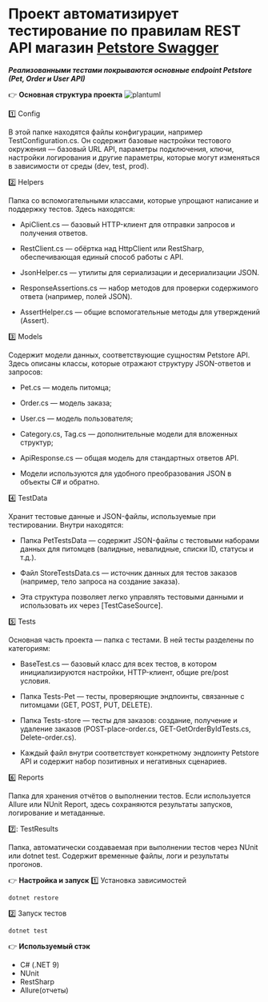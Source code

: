 # Проект автоматизирует тестирование по правилам REST API магазин [Petstore Swagger](https://petstore.swagger.io/)
**_Реализованными тестами покрываются основные endpoint Petstore (Pet, Order и User API)_**

:point_right: **Основная структура проекта**
![plantuml](https://github.com/user-attachments/assets/802aea88-5c1c-4544-b23e-cebd740a350e)

1️⃣ Config

В этой папке находятся файлы конфигурации, например TestConfiguration.cs.
Он содержит базовые настройки тестового окружения — базовый URL API, параметры подключения, ключи, настройки логирования и другие параметры, которые могут изменяться в зависимости от среды (dev, test, prod).

2️⃣ Helpers

Папка со вспомогательными классами, которые упрощают написание и поддержку тестов.
Здесь находятся:

* ApiClient.cs — базовый HTTP-клиент для отправки запросов и получения ответов.

* RestClient.cs — обёртка над HttpClient или RestSharp, обеспечивающая единый способ работы с API.

* JsonHelper.cs — утилиты для сериализации и десериализации JSON.

* ResponseAssertions.cs — набор методов для проверки содержимого ответа (например, полей JSON).

* AssertHelper.cs — общие вспомогательные методы для утверждений (Assert).

3️⃣ Models

Содержит модели данных, соответствующие сущностям Petstore API.
Здесь описаны классы, которые отражают структуру JSON-ответов и запросов:

* Pet.cs — модель питомца;

* Order.cs — модель заказа;

* User.cs — модель пользователя;

* Category.cs, Tag.cs — дополнительные модели для вложенных структур;

* ApiResponse.cs — общая модель для стандартных ответов API.

* Модели используются для удобного преобразования JSON в объекты C# и обратно.

4️⃣ TestData

Хранит тестовые данные и JSON-файлы, используемые при тестировании.
Внутри находятся:

* Папка PetTestsData — содержит JSON-файлы с тестовыми наборами данных для питомцев (валидные, невалидные, списки ID, статусы и т.д.).

* Файл StoreTestsData.cs — источник данных для тестов заказов (например, тело запроса на создание заказа).

* Эта структура позволяет легко управлять тестовыми данными и использовать их через [TestCaseSource].

5️⃣ Tests

Основная часть проекта — папка с тестами.
В ней тесты разделены по категориям:

* BaseTest.cs — базовый класс для всех тестов, в котором инициализируются настройки, HTTP-клиент, общие pre/post условия.

* Папка Tests-Pet — тесты, проверяющие эндпоинты, связанные с питомцами (GET, POST, PUT, DELETE).

* Папка Tests-store — тесты для заказов: создание, получение и удаление заказов (POST-place-order.cs, GET-GetOrderByIdTests.cs, Delete-order.cs).

* Каждый файл внутри соответствует конкретному эндпоинту Petstore API и содержит набор позитивных и негативных сценариев.

6️⃣ Reports

Папка для хранения отчётов о выполнении тестов.
Если используется Allure или NUnit Report, здесь сохраняются результаты запусков, логирование и метаданные.

7️⃣: TestResults

Папка, автоматически создаваемая при выполнении тестов через NUnit или dotnet test.
Содержит временные файлы, логи и результаты прогонов.

:point_right: **Настройка и запуск**
1️⃣ Установка зависимостей
```
dotnet restore
```
2️⃣ Запуск тестов
```
dotnet test
```
:point_right: **Используемый стэк**
* C# (.NET 9)
* NUnit
* RestSharp
* Allure(отчеты)
